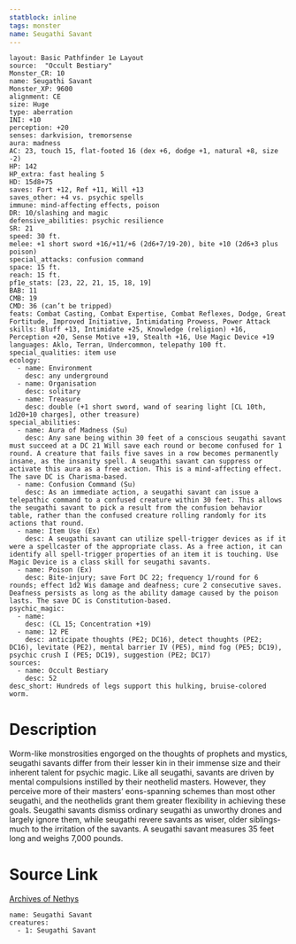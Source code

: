 ```yaml
---
statblock: inline
tags: monster
name: Seugathi Savant
---
```

```statblock
layout: Basic Pathfinder 1e Layout
source:  "Occult Bestiary"
Monster_CR: 10
name: Seugathi Savant
Monster_XP: 9600
alignment: CE
size: Huge
type: aberration
INI: +10
perception: +20
senses: darkvision, tremorsense
aura: madness
AC: 23, touch 15, flat-footed 16 (dex +6, dodge +1, natural +8, size -2)
HP: 142
HP_extra: fast healing 5
HD: 15d8+75
saves: Fort +12, Ref +11, Will +13
saves_other: +4 vs. psychic spells
immune: mind-affecting effects, poison
DR: 10/slashing and magic
defensive_abilities: psychic resilience
SR: 21
speed: 30 ft.
melee: +1 short sword +16/+11/+6 (2d6+7/19-20), bite +10 (2d6+3 plus poison)
special_attacks: confusion command
space: 15 ft.
reach: 15 ft.
pf1e_stats: [23, 22, 21, 15, 18, 19]
BAB: 11
CMB: 19
CMD: 36 (can’t be tripped)
feats: Combat Casting, Combat Expertise, Combat Reflexes, Dodge, Great Fortitude, Improved Initiative, Intimidating Prowess, Power Attack
skills: Bluff +13, Intimidate +25, Knowledge (religion) +16, Perception +20, Sense Motive +19, Stealth +16, Use Magic Device +19
languages: Aklo, Terran, Undercommon, telepathy 100 ft.
special_qualities: item use
ecology:
  - name: Environment
    desc: any underground
  - name: Organisation
    desc: solitary
  - name: Treasure
    desc: double (+1 short sword, wand of searing light [CL 10th, 1d20+10 charges], other treasure)
special_abilities:
  - name: Aura of Madness (Su)
    desc: Any sane being within 30 feet of a conscious seugathi savant must succeed at a DC 21 Will save each round or become confused for 1 round. A creature that fails five saves in a row becomes permanently insane, as the insanity spell. A seugathi savant can suppress or activate this aura as a free action. This is a mind-affecting effect. The save DC is Charisma-based.
  - name: Confusion Command (Su)
    desc: As an immediate action, a seugathi savant can issue a telepathic command to a confused creature within 30 feet. This allows the seugathi savant to pick a result from the confusion behavior table, rather than the confused creature rolling randomly for its actions that round.
  - name: Item Use (Ex)
    desc: A seugathi savant can utilize spell-trigger devices as if it were a spellcaster of the appropriate class. As a free action, it can identify all spell-trigger properties of an item it is touching. Use Magic Device is a class skill for seugathi savants.
  - name: Poison (Ex)
    desc: Bite-injury; save Fort DC 22; frequency 1/round for 6 rounds; effect 1d2 Wis damage and deafness; cure 2 consecutive saves. Deafness persists as long as the ability damage caused by the poison lasts. The save DC is Constitution-based.
psychic_magic:
  - name:
    desc: (CL 15; Concentration +19)
  - name: 12 PE
    desc: anticipate thoughts (PE2; DC16), detect thoughts (PE2; DC16), levitate (PE2), mental barrier IV (PE5), mind fog (PE5; DC19), psychic crush I (PE5; DC19), suggestion (PE2; DC17)
sources:
  - name: Occult Bestiary
    desc: 52
desc_short: Hundreds of legs support this hulking, bruise-colored worm.
```
# Description
Worm-like monstrosities engorged on the thoughts of prophets and mystics, seugathi savants differ from their lesser kin in their immense size and their inherent talent for psychic magic. Like all seugathi, savants are driven by mental compulsions instilled by their neothelid masters. However, they perceive more of their masters’ eons-spanning schemes than most other seugathi, and the neothelids grant them greater flexibility in achieving these goals. Seugathi savants dismiss ordinary seugathi as unworthy drones and largely ignore them, while seugathi revere savants as wiser, older siblings-much to the irritation of the savants. A seugathi savant measures 35 feet long and weighs 7,000 pounds.
# Source Link
[Archives of Nethys](https://aonprd.com/MonsterDisplay.aspx?ItemName=Seugathi%20Savant)
```encounter-table
name: Seugathi Savant
creatures:
  - 1: Seugathi Savant
```
